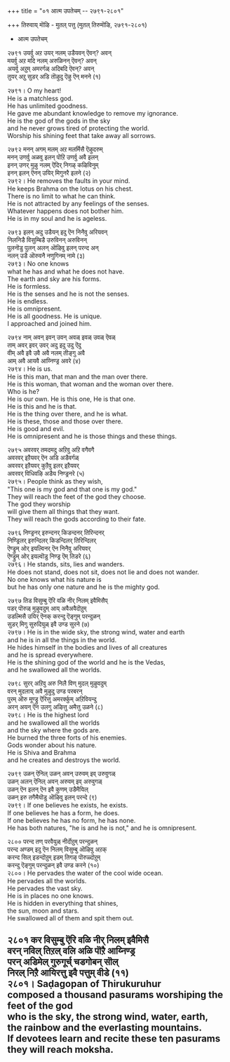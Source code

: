 +++
title = "०१ आत्म उपतेचम् -- २७९१-२८०१"

+++
तिरुवाय् मॊऴि - मुतल् पत्तु (मुतल् तिरुमॊऴि, २७९१-२८०१)
- आत्म उपतेचम्

२७९१ उयर्वु अऱ उयर् नलम् उडैयवन् ऎवन्? अवन्  
मयर्वु अऱ मदि नलम् अरुळिनन् ऎवन्? अवन्  
अयर्वु अऱुम् अमरर्गळ् अदिबदि ऎवन्? अवन्  
तुयर् अऱु सुडर् अडि तॊऴुदु ऎऴु ऎन् मनने (१)  

२७९१। O my heart!  
He is a matchless god.  
He has unlimited goodness.  
He gave me abundant knowledge to remove my ignorance.  
He is the god of the gods in the sky  
and he never grows tired of protecting the world.  
Worship his shining feet that take away all sorrows.  

२७९२ मनन् अगम् मलम् अऱ मलर्मिसै ऎऴुदरुम्  
मनन् उणर्वु अळवु इलन् पॊऱि उणर्वु अवै इलन्  
इनन् उणर् मुऴु नलम् ऎदिर् निगऴ् कऴिविनुम्  
इनन् इलन् ऎनन् उयिर् मिगुनरै इलने (२)  
२७९२। He removes the faults in your mind.  
He keeps Brahma on the lotus on his chest.  
There is no limit to what he can think.  
He is not attracted by any feelings of the senses.  
Whatever happens does not bother him.  
He is in my soul and he is ageless.  

२७९३ इलन् अदु उडैयन् इदु ऎन निनैवु अरियवन्  
निलनिडै विसुम्बिडै उरुविनन् अरुविनन्  
पुलनॊडु पुलन् अलन् ऒऴिवु इलन् परन्द अन्  
नलन् उडै ऒरुवनै नणुगिनम् नामे (३)  
२७९३। No one knows  
what he has and what he does not have.  
The earth and sky are his forms.  
He is formless.  
He is the senses and he is not the senses.  
He is endless.  
He is omnipresent.  
He is all goodness. He is unique.  
I approached and joined him.  

२७९४ नाम् अवन् इवन् उवन् अवळ् इवळ् उवळ् ऎवळ्  
ताम् अवर् इवर् उवर् अदु इदु उदु ऎदु  
वीम् अवै इवै उवै अवै नलम् तीङ्गु अवै  
आम् अवै आयवै आय्निण्ड्र अवरे (४)  
२७९४। He is us.  
He is this man, that man and the man over there.  
He is this woman, that woman and the woman over there.  
Who is he?  
He is our own. He is this one, He is that one.  
He is this and he is that.  
He is the thing over there, and he is what.  
He is these, those and those over there.  
He is good and evil.  
He is omnipresent and he is those things and these things.  

२७९५ अवरवर् तमदमदु अऱिवु अऱि वगैवगै  
अवरवर् इऱैयवर् ऎन अडि अडैवर्गळ्  
अवरवर् इऱैयवर् कुऱैवु इलर् इऱैयवर्  
अवरवर् विधिवऴि अडैय निण्ड्रनरे (५)  
२७९५। People think as they wish,  
"This one is my god and that one is my god."  
They will reach the feet of the god they choose.  
The god they worship  
will give them all things that they want.  
They will reach the gods according to their fate.  

२७९६ निण्ड्रनर् इरुन्दनर् किडन्दनर् तिरिन्दनर्  
निण्ड्रिलर् इरुन्दिलर् किडन्दिलर् तिरिन्दिलर्  
ऎण्ड्रुम् ओर् इयल्विनर् ऎन निनैवु अरियवर्  
ऎण्ड्रुम् ओर् इयल्वॊडु निण्ड्र ऎम् तिडरे (६)  
२७९६। He stands, sits, lies and wanders.  
He does not stand, does not sit, does not lie and does not wander.  
No one knows what his nature is  
but he has only one nature and he is the mighty god.  

२७९७ तिड विसुम्बु ऎरि वळि नीर् निलम् इवैमिसैप्  
पडर् पॊरुळ् मुऴुवदुम् आय् अवैअवैदॊऱुम्  
उडल्मिसै उयिर् ऎनक् करन्दु ऎङ्गुम् परन्दुळन्  
सुडर् मिगु सुरुदियुळ् इवै उण्ड सुरने (७)  
२७९७। He is in the wide sky, the strong wind, water and earth  
and he is in all the things in the world.  
He hides himself in the bodies and lives of all creatures  
and he is spread everywhere.  
He is the shining god of the world and he is the Vedas,  
and he swallowed all the worlds.  

२७९८ सुरर् अऱिवु अरु निलै विण् मुदल् मुऴुवदुम्  
वरन् मुदलाय् अवै मुऴुदु उण्ड परबरन्  
पुरम् ऒरु मूण्ड्रु ऎरित्तु अमरर्क्कुम् अऱिवियन्दु  
अरन् अयन् ऎन उलगु अऴित्तु अमैत्तु उळने (८)  
२७९८। He is the highest lord  
and he swallowed all the worlds  
and the sky where the gods are.  
He burned the three forts of his enemies.  
Gods wonder about his nature.  
He is Shiva and Brahma  
and he creates and destroys the world.  

२७९९ उळन् ऎनिल् उळन् अवन् उरुवम् इव् उरुवुगळ्  
उळन् अलन् ऎनिल् अवन् अरुवम् इव् अरुवुगळ्  
उळन् ऎन इलन् ऎन इवै कुणम् उडैमैयिल्  
उळन् इरु तगैमैयॊडु ऒऴिवु इलन् परन्दे (९)  
२७९९। If one believes he exists, he exists.  
If one believes he has a form, he does.  
If one believes he has no form, he has none.  
He has both natures, "he is and he is not," and he is omnipresent.  

२८०० परन्द तण् परवैयुळ् नीर्दॊऱुम् परन्दुळन्  
परन्द अण्डम् इदु ऎन निलम् विसुम्बु ऒऴिवु अऱक्  
करन्द सिल् इडन्दॊऱुम् इडम् तिगऴ् पॊरुळ्दॊऱुम्  
करन्दु ऎङ्गुम् परन्दुळन् इवै उण्ड करने (१०)  
२८००। He pervades the water of the cool wide ocean.  
He pervades all the worlds.  
He pervades the vast sky.  
He is in places no one knows.  
He is hidden in everything that shines,  
the sun, moon and stars.  
He swallowed all of them and spit them out.  

२८०१ कर विसुम्बु ऎरि वळि नीर् निलम् इवैमिसै  
वरन् नविल् तिऱल् वलि अळि पॊऱै आय्निण्ड्र  
परन् अडिमेल् गुरुगूर्च् चडगोबन् सॊल्  
निरल् निऱै आयिरत्तु इवै पत्तुम् वीडे (११)  
२८०१। Saḍagopan of Thirukuruhur  
composed a thousand pasurams worshiping the feet of the god  
who is the sky, the strong wind, water, earth,  
the rainbow and the everlasting mountains.  
If devotees learn and recite these ten pasurams  
they will reach moksha.  
------------  


